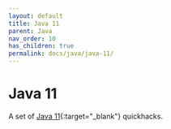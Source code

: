 ```yaml
---
layout: default
title: Java 11
parent: Java
nav_order: 10
has_children: true
permalink: docs/java/java-11/
---
```


# Java 11

A set of [Java 11](https://openjdk.java.net/projects/jdk/11/){:target="_blank"} quickhacks.
